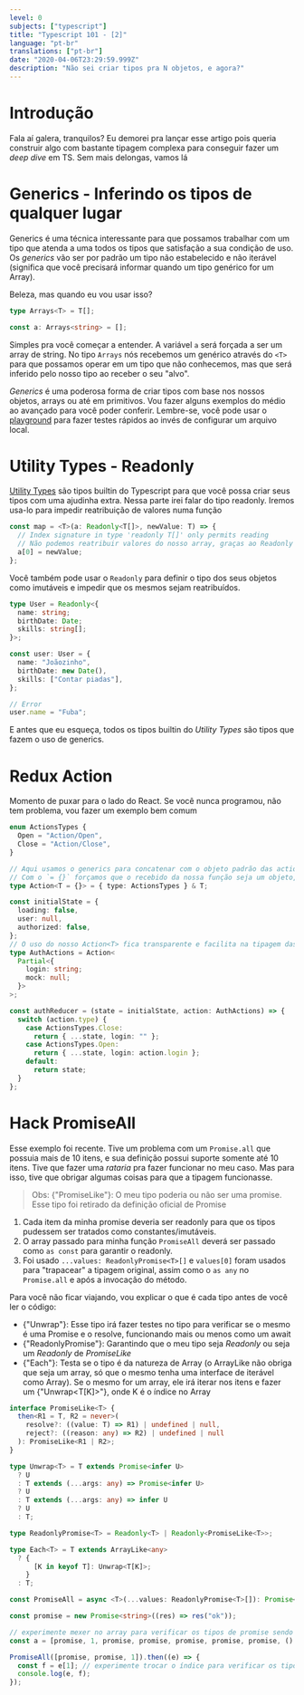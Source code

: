```yaml
---
level: 0
subjects: ["typescript"]
title: "Typescript 101 - [2]"
language: "pt-br"
translations: ["pt-br"]
date: "2020-04-06T23:29:59.999Z"
description: "Não sei criar tipos pra N objetos, e agora?"
---
```


# Introdução

Fala aí galera, tranquilos? Eu demorei pra lançar esse artigo pois queria construir algo com bastante tipagem complexa para
conseguir fazer um _deep dive_ em TS. Sem mais delongas, vamos lá

# Generics - Inferindo os tipos de qualquer lugar

Generics é uma técnica interessante para que possamos trabalhar com um tipo que atenda a uma todos os tipos que satisfação a
sua condição de uso. Os _generics_ vão ser por padrão um tipo não estabelecido e não iterável (significa que você precisará informar
quando um tipo genérico for um Array).

Beleza, mas quando eu vou usar isso?

```typescript
type Arrays<T> = T[];

const a: Arrays<string> = [];
```

Simples pra você começar a entender. A variável `a` será forçada a ser um array de string. No tipo `Arrays` nós recebemos um genérico através do `<T>` para que possamos operar em um tipo que não conhecemos, mas que será inferido pelo nosso tipo ao receber o seu "alvo".

_Generics_ é uma poderosa forma de criar tipos com base nos nossos objetos, arrays ou até em primitivos. Vou fazer alguns exemplos do médio ao avançado para você poder conferir. Lembre-se, você pode usar o [playground](https://www.typescriptlang.org/play/index.html) para fazer testes rápidos ao invés de configurar um arquivo local.

# Utility Types - Readonly

[Utility Types](https://www.typescriptlang.org/docs/handbook/utility-types.html) são tipos builtin do Typescript para que você possa criar seus tipos com uma ajudinha extra. Nessa parte irei falar do tipo readonly. Iremos usa-lo para impedir reatribuição de valores numa função

```typescript
const map = <T>(a: Readonly<T[]>, newValue: T) => {
  // Index signature in type 'readonly T[]' only permits reading
  // Não podemos reatribuir valores do nosso array, graças ao Readonly
  a[0] = newValue;
};
```

Você também pode usar o `Readonly` para definir o tipo dos seus objetos como imutáveis e impedir que os mesmos sejam reatribuídos.

```typescript
type User = Readonly<{
  name: string;
  birthDate: Date;
  skills: string[];
}>;

const user: User = {
  name: "Joãozinho",
  birthDate: new Date(),
  skills: ["Contar piadas"],
};

// Error
user.name = "Fuba";
```

E antes que eu esqueça, todos os tipos builtin do _Utility Types_ são tipos que fazem o uso de generics.

# Redux Action

Momento de puxar para o lado do React. Se você nunca programou, não tem problema, vou fazer um exemplo bem comum

```typescript
enum ActionsTypes {
  Open = "Action/Open",
  Close = "Action/Close",
}

// Aqui usamos o generics para concatenar com o objeto padrão das actions recebidas no reducer
// Com o `= {}` forçamos que o recebido da nossa função seja um objeto, evitando tipos errados
type Action<T = {}> = { type: ActionsTypes } & T;

const initialState = {
  loading: false,
  user: null,
  authorized: false,
};
// O uso do nosso Action<T> fica transparente e facilita na tipagem das ações de nosso reducer
type AuthActions = Action<
  Partial<{
    login: string;
    mock: null;
  }>
>;

const authReducer = (state = initialState, action: AuthActions) => {
  switch (action.type) {
    case ActionsTypes.Close:
      return { ...state, login: "" };
    case ActionsTypes.Open:
      return { ...state, login: action.login };
    default:
      return state;
  }
};
```

# Hack PromiseAll

Esse exemplo foi recente. Tive um problema com um `Promise.all` que possuia mais de 10 itens, e sua definição possui suporte somente até 10 itens. Tive que fazer uma _rataria_ pra fazer funcionar no meu caso. Mas para isso, tive que obrigar algumas coisas para que a tipagem funcionasse.

> Obs: {"PromiseLike<T>"}: O meu tipo poderia ou não ser uma promise. Esse tipo foi retirado da definição oficial de Promise

1. Cada item da minha promise deveria ser readonly para que os tipos pudessem ser tratados como constantes/imutáveis.
2. O array passado para minha função `PromiseAll` deverá ser passado como `as const` para garantir o readonly.
3. Foi usado `...values: ReadonlyPromise<T>[]` e `values[0]` foram usados para "trapacear" a tipagem original, assim como o `as any` no `Promise.all` e após a invocação do método.

Para você não ficar viajando, vou explicar o que é cada tipo antes de você ler o código:

- {"Unwrap<T>"}: Esse tipo irá fazer testes no tipo para verificar se o mesmo é uma Promise e o resolve, funcionando mais ou menos como um await
- {"ReadonlyPromise<T>"}: Garantindo que o meu tipo seja _Readonly_ ou seja um _Readonly_ de _PromiseLike_
- {"Each<T>"}: Testa se o tipo é da natureza de Array (o ArrayLike não obriga que seja um array, só que o mesmo tenha uma interface de iterável como Array). Se o mesmo for um array, ele irá iterar nos itens e fazer um {"Unwrap<T[K]>"}, onde K é o índice no Array

```typescript
interface PromiseLike<T> {
  then<R1 = T, R2 = never>(
    resolve?: ((value: T) => R1) | undefined | null,
    reject?: ((reason: any) => R2) | undefined | null
  ): PromiseLike<R1 | R2>;
}

type Unwrap<T> = T extends Promise<infer U>
  ? U
  : T extends (...args: any) => Promise<infer U>
  ? U
  : T extends (...args: any) => infer U
  ? U
  : T;

type ReadonlyPromise<T> = Readonly<T> | Readonly<PromiseLike<T>>;

type Each<T> = T extends ArrayLike<any>
  ? {
      [K in keyof T]: Unwrap<T[K]>;
    }
  : T;

const PromiseAll = async <T>(...values: ReadonlyPromise<T>[]): Promise<Each<T>> => Promise.all(values[0] as any) as any;

const promise = new Promise<string>((res) => res("ok"));

// experimente mexer no array para verificar os tipos de promise sendo resolvidas
const a = [promise, 1, promise, promise, promise, promise, promise, () => {}] as const;

PromiseAll([promise, promise, 1]).then((e) => {
  const f = e[1]; // experimente trocar o índice para verificar os tipos
  console.log(e, f);
});
```
